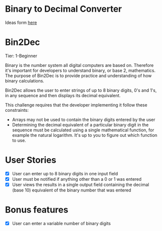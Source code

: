 # Binary to Decimal Converter

Ideas form [here](https://github.com/florinpop17/app-ideas)

# Bin2Dec

Tier: 1-Beginner

Binary is the number system all digital computers are based on. Therefore it's important for developers to understand binary, or base 2, mathematics. The purpose of Bin2Dec is to provide practice and understanding of how binary calculations.

Bin2Dec allows the user to enter strings of up to 8 binary digits, 0's and 1's, in any sequence and then displays its decimal equivalent.

This challenge requires that the developer implementing it follow these constraints:

- Arrays may not be used to contain the binary digits entered by the user
- Determining the decimal equivalent of a particular binary digit in the sequence must be calculated using a single mathematical function, for example the natural logarithm. It's up to you to figure out which function to use.

# User Stories

- [x] User can enter up to 8 binary digits in one input field
- [x] User must be notified if anything other than a 0 or 1 was entered
- [x]  User views the results in a single output field containing the decimal (base 10) equivalent of the binary number that was entered
# Bonus features

- [x]  User can enter a variable number of binary digits